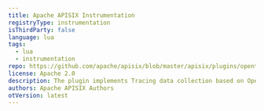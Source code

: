 ```yaml
---
title: Apache APISIX Instrumentation
registryType: instrumentation
isThirdParty: false
language: lua
tags:
  - lua
  - instrumentation
repo: https://github.com/apache/apisix/blob/master/apisix/plugins/opentelemetry.lua
license: Apache 2.0
description: The plugin implements Tracing data collection based on OpenTelemetry native standard, and sends it to OpenTelemetry Collector through HTTP protocol.
authors: Apache APISIX Authors
otVersion: latest
---
```

